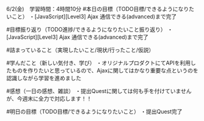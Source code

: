 6/2(金)　学習時間：4時間10分
#本日の目標（TODO目標/できるようになりたいこと）
・[JavaScript][Level3] Ajax 通信できる(advanced)まで完了

#目標振り返り（TODO進捗/できるようになりたいこと振り返り）
・[JavaScript][Level3] Ajax 通信できる(advanced)まで完了

#詰まっていること（実現したいこと/現状/行ったこと/仮説）

#学んだこと（新しい気付き、学び）
・オリジナルプロダクトにてAPIを利用したものを作りたいと思っているので、Ajaxに関してはかなり重要な点というのを認識しながら学習を進めました

#感想（一日の感想、雑談）
・提出Questに関しては何も手を付けていませんが、今週末に全力で対応します！！

#明日の目標（TODO目標/できるようになりたいこと）
・提出Quest完了

